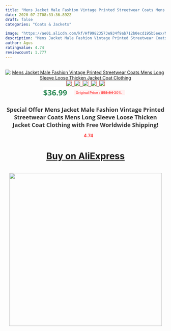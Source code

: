 ```yaml
---
title: "Mens Jacket Male Fashion Vintage Printed Streetwear Coats Mens Long Sleeve Loose Thicken Jacket Coat Clothing"
date: 2020-07-2T08:33:36.892Z
draft: false
categories: "Coats & Jackets"

image: "https://ae01.alicdn.com/kf/Hf99823573e934f9ab712b0ecd195b5eex/Mens-Jacket-Male-Fashion-Vintage-Printed-Streetwear-Coats-Mens-Long-Sleeve-Loose-Thicken-Jacket-Coat-Clothing.jpg"
description: "Mens Jacket Male Fashion Vintage Printed Streetwear Coats Mens Long Sleeve Loose Thicken Jacket Coat Clothing"
author: Agus
ratingvalue: 4.74
reviewcount: 1.777
---
```

<br>
<div style="text-align: center;">
<a href="https://s.click.aliexpress.com/e/_9IQu3L" target="_blank" rel="nofollow noopener noreferrer"><img alt="Mens Jacket Male Fashion Vintage Printed Streetwear Coats Mens Long Sleeve Loose Thicken Jacket Coat Clothing" class="magnifier-image" src="https://ae01.alicdn.com/kf/Hf99823573e934f9ab712b0ecd195b5eex/Mens-Jacket-Male-Fashion-Vintage-Printed-Streetwear-Coats-Mens-Long-Sleeve-Loose-Thicken-Jacket-Coat-Clothing.jpg_640x640.jpg">
<br>
<img style="border:1px solid salmon" src="https://ae01.alicdn.com/kf/Hf99823573e934f9ab712b0ecd195b5eex/Mens-Jacket-Male-Fashion-Vintage-Printed-Streetwear-Coats-Mens-Long-Sleeve-Loose-Thicken-Jacket-Coat-Clothing.jpg_120x120.jpg">&nbsp;&nbsp;<img style="border:1px solid salmon" src="https://ae01.alicdn.com/kf/H66e027bcfee84f8986f010a014e4c56cI/Mens-Jacket-Male-Fashion-Vintage-Printed-Streetwear-Coats-Mens-Long-Sleeve-Loose-Thicken-Jacket-Coat-Clothing.jpg_120x120.jpg">&nbsp;&nbsp;<img style="border:1px solid salmon" src="https://ae01.alicdn.com/kf/H5b8ed55a2659417b82f1f3168ddb81caI/Mens-Jacket-Male-Fashion-Vintage-Printed-Streetwear-Coats-Mens-Long-Sleeve-Loose-Thicken-Jacket-Coat-Clothing.jpg_120x120.jpg">&nbsp;&nbsp;<img style="border:1px solid salmon" src="https://ae01.alicdn.com/kf/Ha14c9ed7ae7b4ae9bde55df19f76628fq/Mens-Jacket-Male-Fashion-Vintage-Printed-Streetwear-Coats-Mens-Long-Sleeve-Loose-Thicken-Jacket-Coat-Clothing.jpg_120x120.jpg">&nbsp;&nbsp;<img style="border:1px solid salmon" src="https://ae01.alicdn.com/kf/H90344010ee0749e3a611c53cfc9cbfc85/Mens-Jacket-Male-Fashion-Vintage-Printed-Streetwear-Coats-Mens-Long-Sleeve-Loose-Thicken-Jacket-Coat-Clothing.jpg_120x120.jpg"></a></div><br0>
<div style="text-align: center;"><span style="background-color: white; border: 0px; box-sizing: border-box; color: seagreen; display: inline-block; font-family: &quot;open sans&quot; , &quot;arial&quot; , &quot;helvetica&quot; , sans-serif , &quot;heiti&quot;; font-size: 24px; font-stretch: inherit; font-weight: 700; line-height: inherit; margin: 0px 10px 0px 0px; padding: 0px; vertical-align: middle;">$36.99 </span>
<span style="background: rgb(255 , 241 , 241); border-radius: 3px; border: 0px; box-sizing: border-box; color: #ff4747; display: inline-block; font-family: inherit; font-size: 12px; font-stretch: inherit; font-style: inherit; font-variant: inherit; font-weight: 600; line-height: inherit; margin: 0px; padding: 2px 5px; transform: scale(0.9); vertical-align: middle;">Original Price : <b style="text-decoration: line-through;">$52.84 </b> 30%&nbsp;&nbsp;</span></div>
<h1 style="color: #333333; display: inline-block; font-family: &quot;open sans&quot; , &quot;arial&quot; , &quot;helvetica&quot; , sans-serif , &quot;heiti&quot;; font-size: 18px; font-stretch: inherit; font-weight: 700; text-align: center;">Special Offer Mens Jacket Male Fashion Vintage Printed Streetwear Coats Mens Long Sleeve Loose Thicken Jacket Coat Clothing with Free Worldwide Shipping!</h1>
<div style="color: #ff4747; text-align: center;">
<img src="https://4.bp.blogspot.com/-M0ZcTcb-5uY/XleCXlxnR4I/AAAAAAAAAEc/OrjgMkXV1oMQFaCRZj5HQwOCBcu3w1FegCPcBGAYYCw/s1600/star.png" style="height: 15px;">&nbsp;<b>4.74</b></div>
<div class="button_cont" align="center"><a class="buynow_a" href="https://s.click.aliexpress.com/e/_9IQu3L" target="_blank" rel="nofollow noopener noreferrer"><H1>Buy on AliExpress</H1></a></div><br>
<div class="separator" style="clear: both; text-align: center;">
<img src="https://lh3.googleusercontent.com/-pTy5HemUv9M/XlePHvY0dAI/AAAAAAAAAE4/0nX5iRUoIWY8eMW9Dpxeirr157OZliDIgCLcBGAsYHQ/s1600/badge.gif" width="480">
</div>
